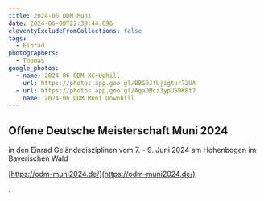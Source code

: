 ```yaml
---
title: 2024-06 ODM Muni
date: 2024-06-08T22:38:44.696
eleventyExcludeFromCollections: false
tags:
  - Einrad
photographers:
  - Thomas
google_photos:
  - name: 2024-06 ODM XC+Uphill
    url: https://photos.app.goo.gl/BBSDJfUjigtur72UA
  - url: https://photos.app.goo.gl/AgaDMcz3ypU59K8t7
    name: 2024-06 ODM Muni Downhill
---
```

## Offene Deutsche Meisterschaft Muni 2024

in den Einrad Geländedisziplinen vom 7. - 9. Juni 2024 am Hohenbogen im Bayerischen Wald


[https://odm-muni2024.de/](https://odm-muni2024.de/)


.





